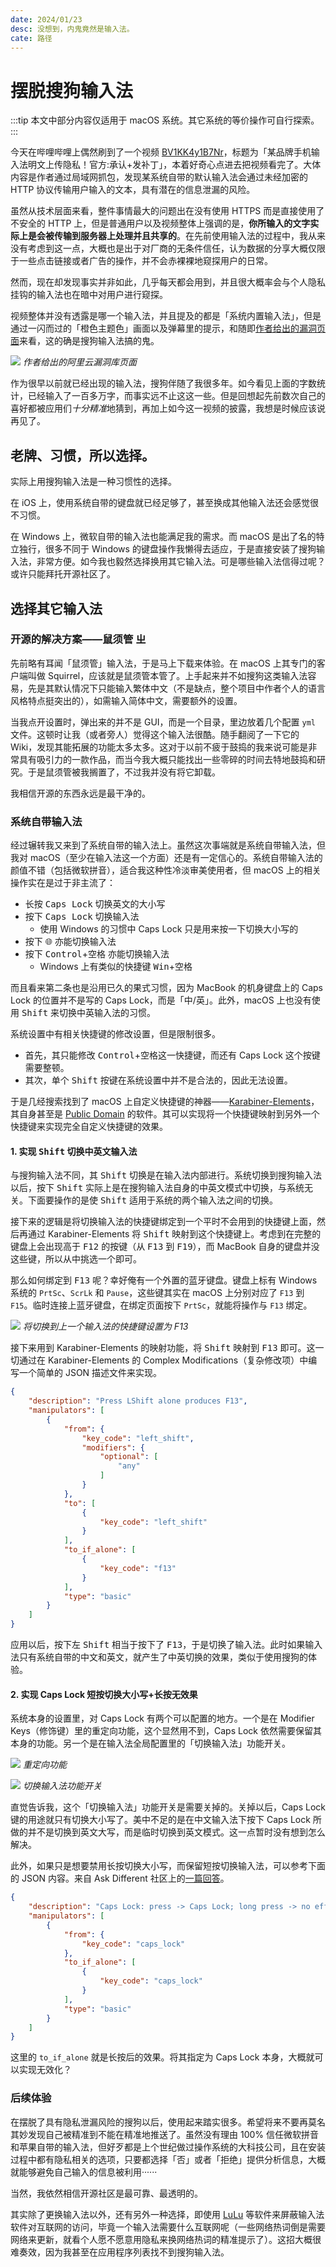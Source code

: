 ```yaml
---
date: 2024/01/23
desc: 没想到，内鬼竟然是输入法。
cate: 路径
---
```

# 摆脱搜狗输入法

:::tip
本文中部分内容仅适用于 macOS 系统。其它系统的等价操作可自行探索。
:::

今天在哔哩哔哩上偶然刷到了一个视频 [BV1KK4y1B7Nr](https://www.bilibili.com/video/BV1KK4y1B7Nr)，标题为「某品牌手机输入法明文上传隐私！官方:承认+发补丁」，本着好奇心点进去把视频看完了。大体内容是作者通过局域网抓包，发现某系统自带的默认输入法会通过未经加密的 HTTP 协议传输用户输入的文本，具有潜在的信息泄漏的风险。

虽然从技术层面来看，整件事情最大的问题出在没有使用 HTTPS 而是直接使用了不安全的 HTTP 上，但是普通用户以及视频整体上强调的是，**你所输入的文字实际上是会被传输到服务器上处理并且共享的**。在先前使用输入法的过程中，我从来没有考虑到这一点，大概也是出于对厂商的无条件信任，认为数据的分享大概仅限于一些点击链接或者广告的操作，并不会赤裸裸地窥探用户的日常。

然而，现在却发现事实并非如此，几乎每天都会用到，并且很大概率会与个人隐私挂钩的输入法也在暗中对用户进行窥探。

视频整体并没有透露是哪一个输入法，并且提及的都是「系统内置输入法」，但是通过一闪而过的「橙色主题色」画面以及弹幕里的提示，和随即[作者给出的漏洞页面](https://avd.aliyun.com/detail?id=AVD-2023-42579)来看，这的确是搜狗输入法搞的鬼。

![](https://s11.ax1x.com/2024/01/23/pFeQcY8.png)
*作者给出的阿里云漏洞库页面*

作为很早以前就已经出现的输入法，搜狗伴随了我很多年。如今看见上面的字数统计，已经输入了一百多万字，而事实远不止这这一些。但是回想起先前数次自己的喜好都被应用们*十分精准*地猜到，再加上如今这一视频的披露，我想是时候应该说再见了。

## 老牌、习惯，所以选择。

实际上用搜狗输入法是一种习惯性的选择。

在 iOS 上，使用系统自带的键盘就已经足够了，甚至换成其他输入法还会感觉很不习惯。

在 Windows 上，微软自带的输入法也能满足我的需求。而 macOS 是出了名的特立独行，很多不同于 Windows 的键盘操作我懒得去适应，于是直接安装了搜狗输入法，非常方便。如今我也毅然选择换用其它输入法。可是哪些输入法信得过呢？或许只能拜托开源社区了。

## 选择其它输入法

### 开源的解决方案——鼠须管 ㄓ

先前略有耳闻「鼠须管」输入法，于是马上下载来体验。在 macOS 上其专门的客户端叫做 Squirrel，应该就是鼠须管本管了。上手起来并不如搜狗这类输入法容易，先是其默认情况下只能输入繁体中文（不是缺点，整个项目中作者个人的语言风格特点挺突出的），如需输入简体中文，需要额外的设置。

当我点开设置时，弹出来的并不是 GUI，而是一个目录，里边放着几个配置 `yml` 文件。这顿时让我（或者旁人）觉得这个输入法很酷。随手翻阅了一下它的 Wiki，发现其能拓展的功能太多太多。这对于以前不疲于鼓捣的我来说可能是非常具有吸引力的一款作品，而当今我大概只能找出一些零碎的时间去特地鼓捣和研究。于是鼠须管被我搁置了，不过我并没有将它卸载。

我相信开源的东西永远是最干净的。

### 系统自带输入法

经过辗转我又来到了系统自带的输入法上。虽然这次事端就是系统自带输入法，但我对 macOS（至少在输入法这一个方面）还是有一定信心的。系统自带输入法的颜值不错（包括微软拼音），适合我这种性冷淡审美使用者，但 macOS 上的相关操作实在是过于非主流了：

- 长按 <kbd>Caps Lock</kbd> 切换英文的大小写
- 按下 <kbd>Caps Lock</kbd> 切换输入法
  - 使用 Windows 的习惯中 Caps Lock 只是用来按一下切换大小写的
- 按下 <kbd>🌐</kbd> 亦能切换输入法
- 按下 <kbd>Control</kbd>+<kbd>空格</kbd> 亦能切换输入法
  - Windows 上有类似的快捷键 <kbd>Win</kbd>+<kbd>空格</kbd>

而且看来第二条也是沿用已久的果式习惯，因为 MacBook 的机身键盘上的 Caps Lock 的位置并不是写的 Caps Lock，而是「中/英」。此外，macOS 上也没有使用 <kbd>Shift</kbd> 来切换中英输入法的习惯。

系统设置中有相关快捷键的修改设置，但是限制很多。
- 首先，其只能修改 <kbd>Control</kbd>+<kbd>空格</kbd>这一快捷键，而还有 Caps Lock 这个按键需要整顿。
- 其次，单个 <kbd>Shift</kbd> 按键在系统设置中并不是合法的，因此无法设置。

于是几经搜索找到了 macOS 上自定义快捷键的神器——[Karabiner-Elements](https://karabiner-elements.pqrs.org/)，其自身甚至是 [Public Domain](https://github.com/pqrs-org/Karabiner-Elements/blob/main/LICENSE.md) 的软件。其可以实现将一个快捷键映射到另外一个快捷键来实现完全自定义快捷键的效果。

#### 1. 实现 <kbd>Shift</kbd> 切换中英文输入法

与搜狗输入法不同，其 <kbd>Shift</kbd> 切换是在输入法内部进行。系统切换到搜狗输入法以后，按下 <kbd>Shift</kbd> 实际上是在搜狗输入法自身的中英文模式中切换，与系统无关。下面要操作的是使 <kbd>Shift</kbd> 适用于系统的两个输入法之间的切换。

接下来的逻辑是将切换输入法的快捷键绑定到一个平时不会用到的快捷键上面，然后再通过 Karabiner-Elements 将 <kbd>Shift</kbd> 映射到这个快捷键上。考虑到在完整的键盘上会出现高于 <kbd>F12</kbd> 的按键（从 <kbd>F13</kbd> 到 <kbd>F19</kbd>），而 MacBook 自身的键盘并没这些键，所以从中挑选一个即可。

那么如何绑定到 <kbd>F13</kbd> 呢？幸好俺有一个外置的蓝牙键盘。键盘上标有 Windows 系统的 `PrtSc`、`ScrLk` 和 `Pause`，这些键其实在 macOS 上分别对应了 `F13` 到 `F15`。临时连接上蓝牙键盘，在绑定页面按下 `PrtSc`，就能将操作与 `F13` 绑定。

![](https://s11.ax1x.com/2024/01/23/pFeQ3e1.png)
*将切换到上一个输入法的快捷键设置为 F13*

接下来用到 Karabiner-Elements 的映射功能，将 <kbd>Shift</kbd> 映射到 <kbd>F13</kbd> 即可。这一切通过在 Karabiner-Elements 的 Complex Modifications（复杂修改项）中编写一个简单的 JSON 描述文件来实现。

```json
{
    "description": "Press LShift alone produces F13",
    "manipulators": [
        {
            "from": {
                "key_code": "left_shift",
                "modifiers": {
                    "optional": [
                        "any"
                    ]
                }
            },
            "to": [
                {
                    "key_code": "left_shift"
                }
            ],
            "to_if_alone": [
                {
                    "key_code": "f13"
                }
            ],
            "type": "basic"
        }
    ]
}
```

应用以后，按下左 <kbd>Shift</kbd> 相当于按下了 <kbd>F13</kbd>，于是切换了输入法。此时如果输入法只有系统自带的中文和英文，就产生了中英切换的效果，类似于使用搜狗的体验。

#### 2. 实现 Caps Lock 短按切换大小写+长按无效果

系统本身的设置里，对 Caps Lock 有两个可以配置的地方。一个是在 Modifier Keys（修饰键）里的重定向功能，这个显然用不到，Caps Lock 依然需要保留其本身的功能。另一个是在输入法全局配置里的「切换输入法」功能开关。

![](https://s11.ax1x.com/2024/01/23/pFeQ8dx.png)
*重定向功能*

![](https://s11.ax1x.com/2024/01/23/pFeQlLR.png)
*切换输入法功能开关*

直觉告诉我，这个「切换输入法」功能开关是需要关掉的。关掉以后，Caps Lock 键的用途就只有切换大小写了。美中不足的是在中文输入法下按下 Caps Lock 所做的并不是切换到英文大写，而是临时切换到英文模式。这一点暂时没有想到怎么解决。

此外，如果只是想要禁用长按切换大小写，而保留短按切换输入法，可以参考下面的 JSON 内容。来自 Ask Different 社区上的[一篇回答](https://apple.stackexchange.com/a/467484/502824)。

```json
{
    "description": "Caps Lock: press -> Caps Lock; long press -> no effect",
    "manipulators": [
        {
            "from": {
                "key_code": "caps_lock"
            },
            "to_if_alone": [
                {
                    "key_code": "caps_lock"
                }
            ],
            "type": "basic"
        }
    ]
}
```

这里的 `to_if_alone` 就是长按后的效果。将其指定为 Caps Lock 本身，大概就可以实现无效化？

### 后续体验

在摆脱了具有隐私泄漏风险的搜狗以后，使用起来踏实很多。希望将来不要再莫名其妙发现自己被精准到不能在精准地推送了。虽然没有理由 100% 信任微软拼音和苹果自带的输入法，但好歹都是上个世纪做过操作系统的大科技公司，且在安装过程中都有隐私相关的选项，只要都选择「否」或者「拒绝」提供分析信息，大概就能够避免自己输入的信息被利用······

当然，我依然相信开源社区是最可靠、最透明的。

其实除了更换输入法以外，还有另外一种选择，即使用 [LuLu](https://objective-see.org/products/lulu.html) 等软件来屏蔽输入法软件对互联网的访问，毕竟一个输入法需要什么互联网呢（一些网络热词倒是需要网络来更新，就看个人愿不愿意用隐私来换网络热词的精准提示了）。这招大概很难奏效，因为我甚至在应用程序列表找不到搜狗输入法。